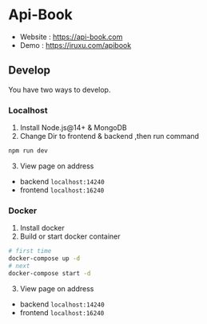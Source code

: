 # Api-Book
+ Website : https://api-book.com
+ Demo : https://iruxu.com/apibook

## Develop
You have two ways to develop.

### Localhost
1. Install Node.js@14+ & MongoDB
2. Change Dir to frontend & backend ,then run command
```bash
npm run dev
```
3. View page on address
+ backend `localhost:14240`
+ frontend `localhost:16240`

### Docker
1. Install docker
2. Build or start docker container
```bash 
# first time
docker-compose up -d
# next
docker-compose start -d
```
3. View page on address
+ backend `localhost:14240`
+ frontend `localhost:16240`
